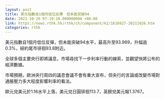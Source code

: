 ```yaml
---
layout: post
title: 美元指數自1個月低位反彈　但未能突破94
date: 2021-10-26 07:19:10.000000000 +08:00
link: https://news.rthk.hk/rthk/ch/component/k2/1616927-20211026.htm
categories: rthk
---
```


美元指數自1個月低位反彈，但未能突破94水平，最高升至93.969，升幅逾0.3%，紐約尾市徘徊93.8附近。

全球多個主要央行即將議息，市場尋找下一步利率行動的線索，並觀望快將公布的經濟數據。

市場預期，歐洲央行周四的議息會議不會有重大宣布，但央行的言論或改變市場對通脹壓力多大程度影響利率的看法。

歐元兌美元於1.16水平上落，美元兌日圓徘徊113.7，英鎊兌美元報1.3767。

